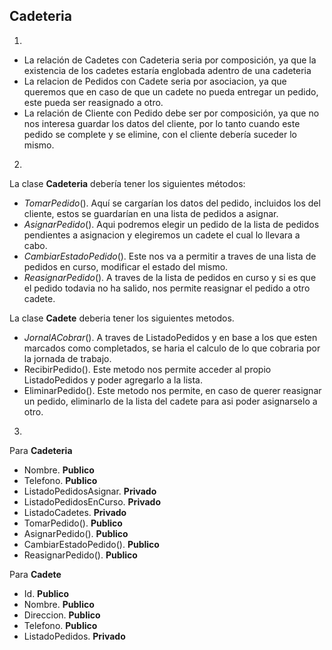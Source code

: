 ## Cadeteria
 1)
 - La relación de Cadetes con Cadeteria seria por composición, ya que la existencia de los cadetes estaría englobada adentro de una cadeteria
 - La relacion de Pedidos con Cadete seria por asociacion, ya que queremos que en caso de que un cadete no pueda entregar un pedido, este pueda ser reasignado a otro.
 - La relación de Cliente con Pedido debe ser por composición, ya que no nos interesa guardar los datos del cliente, por lo tanto cuando este pedido se complete y se elimine, con el cliente debería suceder lo mismo.
 2)
 La clase **Cadeteria** debería tener los siguientes métodos:
 - *TomarPedido*(). Aquí se cargarían los datos del pedido, incluidos los del cliente, estos se guardarían en una lista de pedidos a asignar.
 - *AsignarPedido*(). Aqui podremos elegir un pedido de la lista de pedidos pendientes a asignacion y elegiremos un cadete el cual lo llevara a cabo.
 - *CambiarEstadoPedido*(). Este nos va a permitir a traves de una lista de pedidos en curso, modificar el estado del mismo.
 - *ReasignarPedido*(). A traves de la lista de pedidos en curso y si es que el pedido todavia no ha salido, nos permite reasignar el pedido a otro cadete.

 La clase **Cadete** deberia tener los siguientes metodos.
 
 - *JornalACobrar*(). A traves de ListadoPedidos y en base a los que esten marcados como completados, se haria el calculo de lo que cobraria por la jornada de trabajo.
 - RecibirPedido(). Este metodo nos permite acceder al propio ListadoPedidos y poder agregarlo a la lista.
 - EliminarPedido(). Este metodo nos permite, en caso de querer reasignar un pedido, eliminarlo de la lista del cadete para asi poder asignarselo a otro.
 3)
 Para **Cadeteria**
 - Nombre. **Publico**
 - Telefono. **Publico**
 - ListadoPedidosAsignar. **Privado**
 - ListadoPedidosEnCurso. **Privado**
 - ListadoCadetes. **Privado**
 - TomarPedido(). **Publico**
 - AsignarPedido(). **Publico**
 - CambiarEstadoPedido(). **Publico**
 - ReasignarPedido(). **Publico**

 Para **Cadete**
 - Id. **Publico**
 - Nombre. **Publico**
 - Direccion. **Publico**
 - Telefono. **Publico**
 - ListadoPedidos. **Privado**